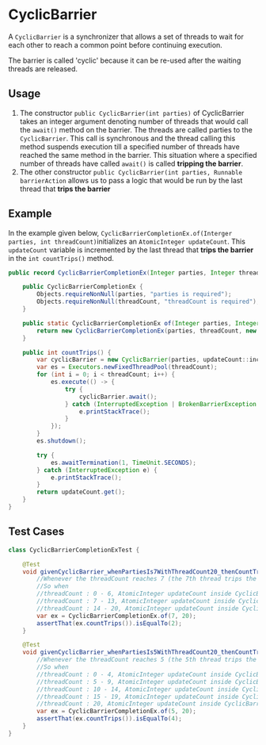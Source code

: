 # CyclicBarrier

A `CyclicBarrier` is a synchronizer that allows a set of threads to wait for each other to reach a common point before continuing execution.

The barrier is called 'cyclic' because it can be re-used after the waiting threads are released.

## Usage

1. The constructor `public CyclicBarrier(int parties)` of CyclicBarrier takes an integer argument denoting number of threads that would call the `await()`  method on the barrier. The threads are called parties to the `CyclicBarrier`. This call is synchronous and the thread calling this method suspends execution till a specified number of threads have reached the same method in the barrier. This situation where a specified number of threads have called `await()` is called **tripping the barrier**.
2. The other constructor `public CyclicBarrier(int parties, Runnable barrierAction` allows us to pass a logic that would be run by the last thread that **trips the barrier**

## Example

In the example given below, `CyclicBarrierCompletionEx.of(Interger parties, int threadCount)`initializes an `AtomicInteger updateCount`.  This `updateCount` variable is incremented by the last thread that **trips the barrier** in the `int countTrips()` method.  
```java
public record CyclicBarrierCompletionEx(Integer parties, Integer threadCount, AtomicInteger updateCount) {

    public CyclicBarrierCompletionEx {
        Objects.requireNonNull(parties, "parties is required");
        Objects.requireNonNull(threadCount, "threadCount is required");
    }

    public static CyclicBarrierCompletionEx of(Integer parties, Integer threadCount) {
        return new CyclicBarrierCompletionEx(parties, threadCount, new AtomicInteger(0));
    }

    public int countTrips() {
        var cyclicBarrier = new CyclicBarrier(parties, updateCount::incrementAndGet);
        var es = Executors.newFixedThreadPool(threadCount);
        for (int i = 0; i < threadCount; i++) {
            es.execute(() -> {
                try {
                    cyclicBarrier.await();
                } catch (InterruptedException | BrokenBarrierException e) {
                    e.printStackTrace();
                }
            });
        }
        es.shutdown();

        try {
            es.awaitTermination(1, TimeUnit.SECONDS);
        } catch (InterruptedException e) {
            e.printStackTrace();
        }
        return updateCount.get();
    }
}
```

## Test Cases
```java
class CyclicBarrierCompletionExTest {

    @Test
    void givenCyclicBarrier_whenPartiesIs7WithThreadCount20_thenCountTripsIs2() {
        //Whenever the threadCount reaches 7 (the 7th thread trips the barrier), CyclicBarrier increments the AtomicInteger updateCount
        //So when
        //threadCount : 0 - 6, AtomicInteger updateCount inside CyclicBarrierCompletionEx is 0
        //threadCount : 7 - 13, AtomicInteger updateCount inside CyclicBarrierCompletionEx is 1
        //threadCount : 14 - 20, AtomicInteger updateCount inside CyclicBarrierCompletionEx is 2
        var ex = CyclicBarrierCompletionEx.of(7, 20);
        assertThat(ex.countTrips()).isEqualTo(2);
    }

    @Test
    void givenCyclicBarrier_whenPartiesIs5WithThreadCount20_thenCountTripsIs4() {
        //Whenever the threadCount reaches 5 (the 5th thread trips the barrier), CyclicBarrier increments the AtomicInteger updateCount
        //So when
        //threadCount : 0 - 4, AtomicInteger updateCount inside CyclicBarrierCompletionEx is 0
        //threadCount : 5 - 9, AtomicInteger updateCount inside CyclicBarrierCompletionEx is 1
        //threadCount : 10 - 14, AtomicInteger updateCount inside CyclicBarrierCompletionEx is 2
        //threadCount : 15 - 19, AtomicInteger updateCount inside CyclicBarrierCompletionEx is 3
        //threadCount : 20, AtomicInteger updateCount inside CyclicBarrierCompletionEx is 4
        var ex = CyclicBarrierCompletionEx.of(5, 20);
        assertThat(ex.countTrips()).isEqualTo(4);
    }
}
```